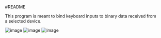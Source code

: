 #README

This program is meant to bind keyboard inputs to binary data received from a selected device.

![image](https://github.com/GoodPooch/BinaryToKeyboardInput/assets/30606042/d319c770-b96c-4bd8-bb5f-dba19a67cd3c)
![image](https://github.com/GoodPooch/BinaryToKeyboardInput/assets/30606042/c86be7a8-ba69-4ba8-abd5-7e5a20bd6eca)
![image](https://github.com/GoodPooch/BinaryToKeyboardInput/assets/30606042/09b0795f-79c0-47a0-973e-45b8ef9f0aac)
